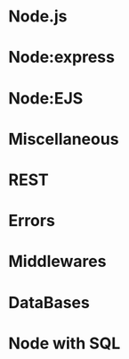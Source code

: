 # Node.js
# Node:express
# Node:EJS
# Miscellaneous
# REST
# Errors
# Middlewares
# DataBases
# Node with SQL
